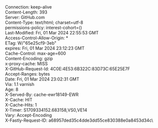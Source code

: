 Connection: keep-alive\
Content-Length: 393\
Server: GitHub.com\
Content-Type: text/html; charset=utf-8\
permissions-policy: interest-cohort=()\
Last-Modified: Fri, 01 Mar 2024 22:55:53 GMT\
Access-Control-Allow-Origin: *\
ETag: W/"65e25cf9-3eb"\
expires: Fri, 01 Mar 2024 23:12:23 GMT\
Cache-Control: max-age=600\
Content-Encoding: gzip\
x-proxy-cache: MISS\
X-GitHub-Request-Id: 4C0E:4E53:6B322C:83D73C:65E25E7F\
Accept-Ranges: bytes\
Date: Fri, 01 Mar 2024 23:02:31 GMT\
Via: 1.1 varnish\
Age: 8\
X-Served-By: cache-ewr18149-EWR\
X-Cache: HIT\
X-Cache-Hits: 1\
X-Timer: S1709334152.683158,VS0,VE14\
Vary: Accept-Encoding\
X-Fastly-Request-ID: a68957ded35c4dde3dd55ce830388e0a8453d34c\
